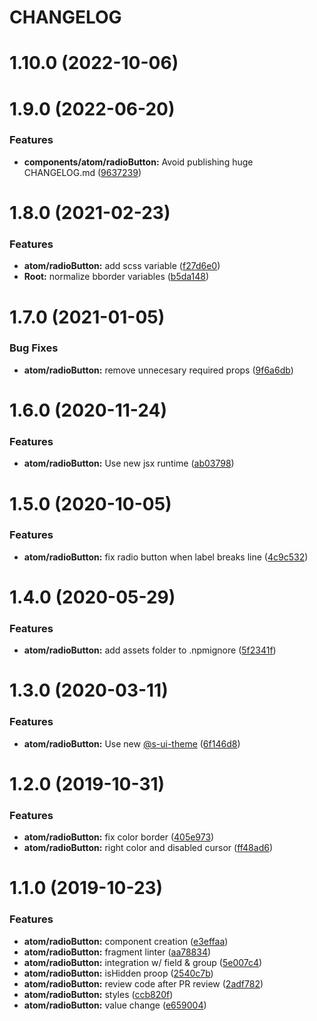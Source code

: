 # CHANGELOG

# 1.10.0 (2022-10-06)



# 1.9.0 (2022-06-20)


### Features

* **components/atom/radioButton:** Avoid publishing huge CHANGELOG.md ([9637239](https://github.com/SUI-Components/sui-components/commit/9637239612fa0c7dcc7ead6d7450ee02ddd11764))



# 1.8.0 (2021-02-23)


### Features

* **atom/radioButton:** add scss variable ([f27d6e0](https://github.com/SUI-Components/sui-components/commit/f27d6e01f005cbd2b04de8b586a01cca14b82d2f))
* **Root:** normalize bborder variables ([b5da148](https://github.com/SUI-Components/sui-components/commit/b5da1482ca96b523f0c168c7040783ce78a7f14d))



# 1.7.0 (2021-01-05)


### Bug Fixes

* **atom/radioButton:** remove unnecesary required props ([9f6a6db](https://github.com/SUI-Components/sui-components/commit/9f6a6db2de22a535be1bda34dedb78cf70001589))



# 1.6.0 (2020-11-24)


### Features

* **atom/radioButton:** Use new jsx runtime ([ab03798](https://github.com/SUI-Components/sui-components/commit/ab0379868ebde2bfd95213d483195995503de7d9))



# 1.5.0 (2020-10-05)


### Features

* **atom/radioButton:** fix radio button when label breaks line ([4c9c532](https://github.com/SUI-Components/sui-components/commit/4c9c532736225d2d5eda9c9a0b732e3a5fb60d5e))



# 1.4.0 (2020-05-29)


### Features

* **atom/radioButton:** add assets folder to .npmignore ([5f2341f](https://github.com/SUI-Components/sui-components/commit/5f2341f127d9d5b9d0405b3bdb34abe6c1c5093e))



# 1.3.0 (2020-03-11)


### Features

* **atom/radioButton:** Use new [@s-ui-theme](https://github.com/s-ui-theme) ([6f146d8](https://github.com/SUI-Components/sui-components/commit/6f146d8c694fcb8f65dde78f380e86ccdbdd2a2d))



# 1.2.0 (2019-10-31)


### Features

* **atom/radioButton:** fix color border ([405e973](https://github.com/SUI-Components/sui-components/commit/405e9734921b716c661da3e9495f4a8d1ac33a42))
* **atom/radioButton:** right color and disabled cursor ([ff48ad6](https://github.com/SUI-Components/sui-components/commit/ff48ad61551645b18346fa48971436c87f523f9e))



# 1.1.0 (2019-10-23)


### Features

* **atom/radioButton:** component creation ([e3effaa](https://github.com/SUI-Components/sui-components/commit/e3effaa364648a5520befc26b7ea15c33cccc1d4))
* **atom/radioButton:** fragment linter ([aa78834](https://github.com/SUI-Components/sui-components/commit/aa78834a55c1ac019a23509b5bb671a22f341475))
* **atom/radioButton:** integration w/ field & group ([5e007c4](https://github.com/SUI-Components/sui-components/commit/5e007c44c0fe2b16003127ee52c0502bec4150f0))
* **atom/radioButton:** isHidden proop ([2540c7b](https://github.com/SUI-Components/sui-components/commit/2540c7bc851c4e8b2053857246b3af0d34eee7b5))
* **atom/radioButton:** review code after PR review ([2adf782](https://github.com/SUI-Components/sui-components/commit/2adf7821d354a0297481426d05f7beb62e9de600))
* **atom/radioButton:** styles ([ccb820f](https://github.com/SUI-Components/sui-components/commit/ccb820fcc90b90c3cb6de4b075c6d696f4c28c73))
* **atom/radioButton:** value change ([e659004](https://github.com/SUI-Components/sui-components/commit/e65900439619c1e29ec8dc5c34d2af6f1d155db1))



